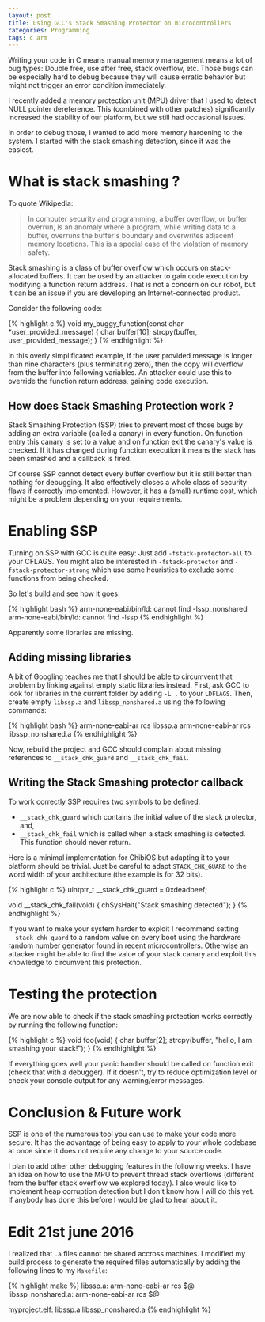```yaml
---
layout: post
title: Using GCC's Stack Smashing Protector on microcontrollers
categories: Programming
tags: c arm
---
```


Writing your code in C means manual memory management means a lot of bug types: Double free, use after free, stack overflow, etc.
Those bugs can be especially hard to debug because they will cause erratic behavior but might not trigger an error condition immediately.

I recently added a memory protection unit (MPU) driver that I used to detect NULL pointer dereference.
This (combined with other patches) significantly increased the stability of our platform, but we still had occasional issues.

In order to debug those, I wanted to add more memory hardening to the system.
I started with the stack smashing detection, since it was the easiest.

# What is stack smashing ?

To quote Wikipedia:

> In computer security and programming, a buffer overflow, or buffer overrun, is an anomaly where a program, while writing data to a buffer, overruns the buffer's boundary and overwrites adjacent memory locations.
> This is a special case of the violation of memory safety.

Stack smashing is a class of buffer overflow which occurs on stack-allocated buffers.
It can be used by an attacker to gain code execution by modifying a function return address.
That is not a concern on our robot, but it can be an issue if you are developing an Internet-connected product.

Consider the following code:

{% highlight c %}
void my_buggy_function(const char *user_provided_message)
{
    char buffer[10];
    strcpy(buffer, user_provided_message);
}
{% endhighlight %}

In this overly simplificated example, if the user provided message is longer than nine characters (plus terminating zero), then the copy will overflow from the buffer into following variables.
An attacker could use this to override the function return address, gaining code execution.

## How does Stack Smashing Protection work ?
Stack Smashing Protection (SSP) tries to prevent most of those bugs by adding an extra variable (called a canary) in every function.
On function entry this canary is set to a value and on function exit the canary's value is checked.
If it has changed during function execution it means the stack has been smashed and a callback is fired.

Of course SSP cannot detect every buffer overflow but it is still better than nothing for debugging.
It also effectively closes a whole class of security flaws if correctly implemented.
However, it has a (small) runtime cost, which might be a problem depending on your requirements.

# Enabling SSP
Turning on SSP with GCC is quite easy: Just add `-fstack-protector-all` to your CFLAGS.
You might also be interested in `-fstack-protector` and `-fstack-protector-strong` which use some heuristics to exclude some functions from being checked.

So let's build and see how it goes:

{% highlight bash %}
arm-none-eabi/bin/ld: cannot find -lssp_nonshared
arm-none-eabi/bin/ld: cannot find -lssp
{% endhighlight %}

Apparently some libraries are missing.

## Adding missing libraries
A bit of Googling teaches me that I should be able to circumvent that problem by linking against empty static libraries instead.
First, ask GCC to look for libraries in the current folder by adding `-L .` to your `LDFLAGS`.
Then, create empty `libssp.a` and `libssp_nonshared.a` using the following commands:

{% highlight bash %}
arm-none-eabi-ar rcs libssp.a
arm-none-eabi-ar rcs libssp_nonshared.a
{% endhighlight %}

Now, rebuild the project and GCC should complain about missing references to `__stack_chk_guard` and `__stack_chk_fail`.

## Writing the Stack Smashing protector callback
To work correctly SSP requires two symbols to be defined:

* `__stack_chk_guard` which contains the initial value of the stack protector, and,
* `__stack_chk_fail` which is called when a stack smashing is detected.
    This function should never return.

Here is a minimal implementation for ChibiOS but adapting it to your platform should be trivial.
Just be careful to adapt `STACK_CHK_GUARD` to the word width of your architecture (the example is for 32 bits).

{% highlight c %}
uintptr_t __stack_chk_guard = 0xdeadbeef;

void __stack_chk_fail(void)
{
    chSysHalt("Stack smashing detected");
}
{% endhighlight %}

If you want to make your system harder to exploit I recommend setting `__stack_chk_guard` to a random value on every boot using the hardware random number generator found in recent microcontrollers.
Otherwise an attacker might be able to find the value of your stack canary and exploit this knowledge to circumvent this protection.

# Testing the protection
We are now able to check if the stack smashing protection works correctly by running the following function:

{% highlight c %}
void foo(void)
{
    char buffer[2];
    strcpy(buffer, "hello, I am smashing your stack!");
}
{% endhighlight %}

If everything goes well your panic handler should be called on function exit (check that with a debugger).
If it doesn't, try to reduce optimization level or check your console output for any warning/error messages.

# Conclusion & Future work
SSP is one of the numerous tool you can use to make your code more secure.
It has the advantage of being easy to apply to your whole codebase at once since it does not require any change to your source code.

I plan to add other other debugging features in the following weeks.
I have an idea on how to use the MPU to prevent thread stack overflows (different from the buffer stack overflow we explored today).
I also would like to implement heap corruption detection but I don't know how I will do this yet.
If anybody has done this before I would be glad to hear about it.

# Edit 21st june 2016

I realized that `.a` files cannot be shared accross machines.
I modified my build process to generate the required files automatically by adding the following lines to my `Makefile`:

{% highlight make %}
libssp.a:
	arm-none-eabi-ar rcs $@
libssp_nonshared.a:
	arm-none-eabi-ar rcs $@

myproject.elf: libssp.a libssp_nonshared.a
{% endhighlight %}
